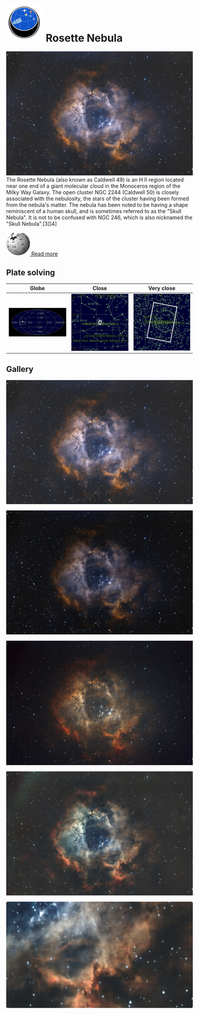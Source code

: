 # ![](..//Imaging//Common/pyl-tiny.png) Rosette Nebula
![IMG](..//Imaging//HD/Rosette_Nebula+00+co.jpg)
The Rosette Nebula (also known as Caldwell 49) is an H II region located near one end of a giant molecular cloud in the Monoceros region of the Milky Way Galaxy. The open cluster NGC 2244 (Caldwell 50) is closely associated with the nebulosity, the stars of the cluster having been formed from the nebula's matter. The nebula has been noted to be having a shape reminiscent of a human skull, and is sometimes referred to as the "Skull Nebula". It is not to be confused with NGC 246, which is also nicknamed the "Skull Nebula".[3][4]



[![](..//Imaging//Common/Wikipedia.png) Read more](https://en.wikipedia.org/wiki/Rosette_Nebula)
## Plate solving 

| Globe | Close | Very close |
| ----- | ----- | ----- |
|![IMG](..//Imaging//HD/Rosette_Nebula_Globe.jpg) |![IMG](..//Imaging//HD/Rosette_Nebula_Close.jpg) |![IMG](..//Imaging//HD/Rosette_Nebula_Closer.jpg) |

## Gallery
![IMG](..//Imaging//HD/Rosette_Nebula+00+co.jpg) 

![IMG](..//Imaging//HD/Rosette_Nebula+01+co.jpg) 

![IMG](..//Imaging//HD/Rosette_Nebula+02+co.jpg) 

![IMG](..//Imaging//HD/Rosette_Nebula+03+co.jpg) 

![IMG](..//Imaging//HD/Rosette_Nebula+04+co.jpg) 

